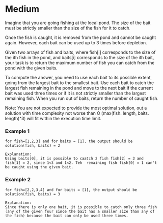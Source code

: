 # Medium

Imagine that you are going fishing at the local pond. The size of the bait must be strictly smaller than the size of the fish for it to catch.

Once the fish is caught, it is removed from the pond and cannot be caught again. However, each bait can be used up to 3 times before depletion.

Given two arrays of fish and baits, where fish[i] corresponds to the size of the ith fish in the pond, and baits[i] corresponds to the size of the ith bait, your task is to return the maximum number of fish you can catch from the pond with the given baits.

To compute the answer, you need to use each bait to its possible extent, going from the largest bait to the smallest bait. Use each bait to catch the largest fish remaining in the pond and move to the next bait if the current bait was used three times or if it is not strictly smaller than the largest remaining fish. When you run out of baits, return the number of caught fish.

Note: You are not expected to provide the most optimal solution, out a solution with time complexity not worse than
O (max(fish. length, baits. length)^3) will fit within the execution time limit.

### Example 1

```
for fish=[1,2,3] and for baits = [1], the output should be solution(fish, baits) = 2

Explanation:
Using baits[0], it is possible to caatch 2 fish fish[2] = 3 and fish[1] = 2, since 1<3 and 1<2. Teh  remaining fish fish[0] = 1 can't be caught using the given bait.
```

### Example 2

```
for fish=[2,2,3,4] and for baits = [1], the output should be solution(fish, baits) = 3

Explanation:
Since there is only one bait, it is possible to catch only three fish (any of the given four since the bait has a smaller size than any of the fish) because the bait can only be used three times.

```
